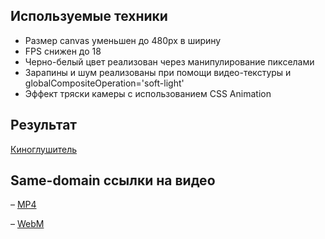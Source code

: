 ## Используемые техники
* Размер canvas уменьшен до 480px в ширину
* FPS снижен до 18
* Черно-белый цвет реализован через манипулирование пикселами
* Зарапины и шум реализованы при помощи видео-текстуры и globalCompositeOperation='soft-light'
* Эффект тряски камеры с использованием CSS Animation

## Результат
[Киноглушитель](http://luckytrue.com/shri/multimedia)

## Same-domain ссылки на видео
&ndash; [MP4](http://luckytrue.com/shri/multimedia/sherlock.mp4)

&ndash; [WebM](http://luckytrue.com/shri/multimedia/sherlock.webm)